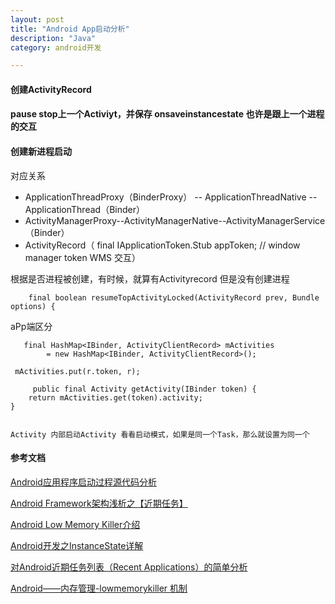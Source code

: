 ```yaml
---
layout: post
title: "Android App启动分析"
description: "Java"
category: android开发

---
```



#### 创建ActivityRecord
#### pause stop上一个Activiyt，并保存 onsaveinstancestate 也许是跟上一个进程的交互
#### 创建新进程启动


对应关系

* ApplicationThreadProxy（BinderProxy） -- ApplicationThreadNative --ApplicationThread（Binder）
* ActivityManagerProxy--ActivityManagerNative--ActivityManagerService（Binder）
* ActivityRecord（    final IApplicationToken.Stub appToken; // window manager token WMS 交互）

根据是否进程被创建，有时候，就算有Activityrecord 但是没有创建进程

	    final boolean resumeTopActivityLocked(ActivityRecord prev, Bundle options) {
    
   
 aPp端区分
 
       final HashMap<IBinder, ActivityClientRecord> mActivities
            = new HashMap<IBinder, ActivityClientRecord>();
            
     mActivities.put(r.token, r);  
     
         public final Activity getActivity(IBinder token) {
        return mActivities.get(token).activity;
    }
    
    
    Activity 内部启动Activity 看看启动模式，如果是同一个Task，那么就设置为同一个
    
    
#### 参考文档

[Android应用程序启动过程源代码分析](http://blog.csdn.net/luoshengyang/article/details/6689748)

[Android Framework架构浅析之【近期任务】](http://blog.csdn.net/lnb333666/article/details/7869465)

[Android Low Memory Killer介绍](http://mysuperbaby.iteye.com/blog/1397863)

[Android开发之InstanceState详解]( http://www.cnblogs.com/hanyonglu/archive/2012/03/28/2420515.html )

[对Android近期任务列表（Recent Applications）的简单分析](http://www.cnblogs.com/coding-way/archive/2013/06/05/3118732.html)

[ Android——内存管理-lowmemorykiller 机制](http://blog.csdn.net/jscese/article/details/47317765)  